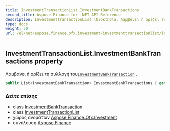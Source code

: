 ```yaml
---
title: InvestmentTransactionList.InvestmentBankTransactions
second_title: Aspose.Finance for .NET API Reference
description: InvestmentTransactionList ιδιοκτησία. Λαμβάνει ή ορίζει τη συλλογή τουInvestmentBankTransaction .
type: docs
weight: 30
url: /el/net/aspose.finance.ofx.investment/investmenttransactionlist/investmentbanktransactions/
---
```

## InvestmentTransactionList.InvestmentBankTransactions property

Λαμβάνει ή ορίζει τη συλλογή του[`InvestmentBankTransaction`](../../investmentbanktransaction/) .

```csharp
public List<InvestmentBankTransaction> InvestmentBankTransactions { get; set; }
```

### Δείτε επίσης

* class [InvestmentBankTransaction](../../investmentbanktransaction/)
* class [InvestmentTransactionList](../)
* χώρος ονομάτων [Aspose.Finance.Ofx.Investment](../../investmenttransactionlist/)
* συνέλευση [Aspose.Finance](../../../)



